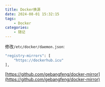 ```yaml
---
title: Docker换源
date: 2024-08-01 15:32:15
tags: 
    - Docker
categories: 
    - 随记
---
```


修改`/etc/docker/daemon.json`:

```bash
"registry-mirrors": [
    "https://dockerhub.icu"
],
```

[https://github.com/gebangfeng/docker-mirror](https://github.com/gebangfeng/docker-mirror)